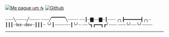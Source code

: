 [![Me pague um ☕ ](https://img.shields.io/badge/Buy%20me%20a%20%E2%98%95%20-%20Patreon%20-yellowgreen)](https://paypal.me/ciberninjas "Paga um café para nos")
[![Github](https://img.shields.io/badge/creator-alexyucra-red)](https://github.com/diggleweb)


┈┈┈╲┈┈┈┈╱┈┈┈┈
┈┈┈╱▔▔▔▔╲┈┈┈┈
┈┈┃┈▇┈┈▇┈┃┈┈┈
╭╮┣━━━━━━┫╭╮┈
┃┃┃┈lex┈dev┈┃┃┃┈
╰╯┃┈┈┈┈┈┈┃╰╯┈
┈┈╰┓┏━━┓┏╯┈┈┈
┈┈┈╰╯┈┈╰╯┈┈┈┈

___

<!--
**diggleweb/diggleweb** is a ✨ _special_ ✨ repository because its `README.md` (this file) appears on your GitHub profile.

Here are some ideas to get you started:

- 🔭 I’m currently working on ...
- 🌱 I’m currently learning ...
- 👯 I’m looking to collaborate on ...
- 🤔 I’m looking for help with ...
- 💬 Ask me about ...
- 📫 How to reach me: ...
- 😄 Pronouns: ...
- ⚡ Fun fact: ...
-->
